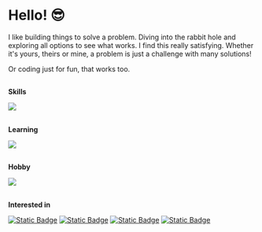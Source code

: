 # Hello! 😎

I like building things to solve a problem. Diving into the rabbit hole and exploring all options to see what works. I find this really satisfying. Whether it's yours, theirs or mine, a problem is just a challenge with many solutions!

Or coding just for fun, that works too.

## 
**Skills**

<img src="https://skillicons.dev/icons?i=py,html,css,git" />

## 
**Learning**

<img src="https://skillicons.dev/icons?i=java,ts,js,php,mysql,sqlite,docker,githubactions,spring,django,laravel,react" />

## 
**Hobby**

<img src="https://skillicons.dev/icons?i=blender,godot" />

##
**Interested in**

<a href="#">![Static Badge](https://img.shields.io/badge/Software_development-242938)</a> <a href="#">![Static Badge](https://img.shields.io/badge/Backend_technologies-242938)</a> <a href="#">![Static Badge](https://img.shields.io/badge/Automation-242938)</a> <a href="#">![Static Badge](https://img.shields.io/badge/Testing/QA-242938)</a>
